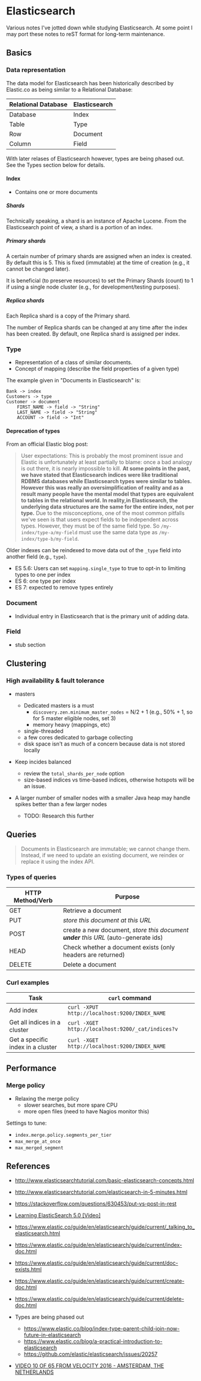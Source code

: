 # Elasticsearch

Various notes I've jotted down while studying Elasticsearch. At some point I
may port these notes to reST format for long-term maintenance.

## Basics

### Data representation

The data model for Elasticsearch has been historically described by Elastic.co
as being similar to a Relational Database:

Relational Database | Elasticsearch
------------------- | -------------
Database | Index
Table | Type
Row | Document
Column | Field

With later relases of Elasticsearch however, types are being phased out. See
the Types section below for details.


#### Index

- Contains one or more documents

##### Shards

Technically speaking, a shard is an instance of Apache Lucene. From the
Elasticsearch point of view, a shard is a portion of an index.

##### Primary shards

A certain number of primary shards are assigned when an index is created. By
default this is 5. This is fixed (immutable) at the time of creation (e.g.,
it cannot be changed later).

It is beneficial (to preserve resources) to set the Primary Shards
(count) to 1 if using a single node cluster (e.g., for development/testing
purposes).

##### Replica shards

Each Replica shard is a copy of the Primary shard.

The number of Replica shards can be changed at any time after the index
has been created. By default, one Replica shard is assigned per index.

### Type

- Representation of a class of similar documents.
- Concept of mapping (describe the field properties of a given type)

The example given in "Documents in Elasticsearch" is:

```
Bank -> index
Customers -> type
Customer -> document
    FIRST_NAME -> field -> "String"
    LAST_NAME -> field -> "String"
    ACCOUNT -> field -> "Int"
```

#### Deprecation of types

From an official Elastic blog post:

> User expectations: This is probably the most prominent issue and Elastic is
> unfortunately at least partially to blame: once a bad analogy is out there,
> it is nearly impossible to kill.  **At some points in the past, we have stated
> that Elasticsearch indices were like traditional RDBMS databases while
> Elasticsearch types were similar to tables.  However this was really an
> oversimplification of reality and as a result many people have the mental
> model that types are equivalent to tables in the relational world.  In
> reality,in Elasticsearch, the underlying data structures are the same for
> the entire index, not per type.**  Due to the misconceptions, one of the most
> common pitfalls we've seen is that users expect fields to be independent
> across types. However, they must be of the same field type. So
> `/my-index/type-a/my-field` must use the same data type as
> `/my-index/type-b/my-field`.

Older indexes can be reindexed to move data out of the `_type` field into
another field (e.g., `type`).

- ES 5.6: Users can set `mapping.single_type` to true to opt-in to limiting types
 to one per index
- ES 6: one type per index
- ES 7: expected to remove types entirely

### Document

- Individual entry in Elasticsearch that is the primary unit of adding data.

### Field

- stub section

## Clustering

### High availability & fault tolerance

- masters
    - Dedicated masters is a must
        - `discovery.zen.minimum_master_nodes` = N/2 + 1
           (e.g., 50% + 1, so for 5 master eligible nodes, set 3)
        - memory heavy (mappings, etc)
    - single-threaded
    - a few cores dedicated to garbage collecting
    - disk space isn't as much of a concern because
      data is not stored locally

- Keep incides balanced
    - review the `total_shards_per_node` option
    - size-based indices vs time-based indices, otherwise hotspots
      will be an issue.
      
- A larger number of smaller nodes with a smaller Java heap may handle
  spikes better than a few larger nodes
    - TODO: Research this further

## Queries

> Documents in Elasticsearch are immutable; we cannot change them. Instead, if
> we need to update an existing document, we reindex or replace it using the
> index API.

### Types of queries

HTTP Method/Verb | Purpose
--------- | -------
GET | Retrieve a document
PUT | *store this document at this URL*
POST | create a new document, *store this document **under** this URL* (auto-generate ids)
HEAD | Check whether a document exists (only headers are returned)
DELETE | Delete a document


### Curl examples

Task | `curl` command
------------ | -------------
Add index | `curl -XPUT http://localhost:9200/INDEX_NAME`
Get all indices in a cluster | `curl -XGET http://localhost:9200/_cat/indices?v`
Get a specific index in a cluster | `curl -XGET http://localhost:9200/INDEX_NAME`

## Performance

### Merge policy

- Relaxing the merge policy
    - slower searches, but more spare CPU
    - more open files (need to have Nagios monitor this)

Settings to tune:

- `index.merge.policy.segments_per_tier`
- `max_merge_at_once`
- `max_merged_segment`


## References

- http://www.elasticsearchtutorial.com/basic-elasticsearch-concepts.html
- http://www.elasticsearchtutorial.com/elasticsearch-in-5-minutes.html

- https://stackoverflow.com/questions/630453/put-vs-post-in-rest

- [Learning ElasticSearch 5.0 [Video]](https://www.packtpub.com/big-data-and-business-intelligence/learning-elasticsearch-50-video)

- https://www.elastic.co/guide/en/elasticsearch/guide/current/_talking_to_elasticsearch.html
- https://www.elastic.co/guide/en/elasticsearch/guide/current/index-doc.html
- https://www.elastic.co/guide/en/elasticsearch/guide/current/doc-exists.html
- https://www.elastic.co/guide/en/elasticsearch/guide/current/create-doc.html
- https://www.elastic.co/guide/en/elasticsearch/guide/current/delete-doc.html

- Types are being phased out
    - https://www.elastic.co/blog/index-type-parent-child-join-now-future-in-elasticsearch
    - https://www.elastic.co/blog/a-practical-introduction-to-elasticsearch
    - https://github.com/elastic/elasticsearch/issues/20257

- [VIDEO 10 OF 65 FROM VELOCITY 2016 - AMSTERDAM, THE NETHERLANDS](https://www.safaribooksonline.com/library/view/velocity-2016-/9781491958537/video290643.html)
